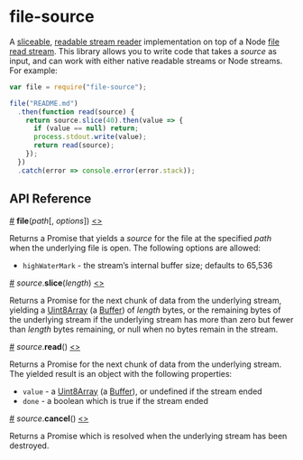# file-source

A [sliceable](https://github.com/mbostock/slice-source), [readable stream reader](https://streams.spec.whatwg.org/#readable-stream-reader) implementation on top of a Node [file read stream](https://nodejs.org/api/fs.html#fs_fs_createreadstream_path_options). This library allows you to write code that takes a *source* as input, and can work with either native readable streams or Node streams. For example:

```js
var file = require("file-source");

file("README.md")
  .then(function read(source) {
    return source.slice(40).then(value => {
      if (value == null) return;
      process.stdout.write(value);
      return read(source);
    });
  })
  .catch(error => console.error(error.stack));
```

## API Reference

<a name="file" href="#file">#</a> <b>file</b>(<i>path</i>[, <i>options</i>]) [<>](https://github.com/mbostock/file-source/blob/master/index.js "Source")

Returns a Promise that yields a *source* for the file at the specified *path* when the underlying file is open. The following options are allowed:

* `highWaterMark` - the stream’s internal buffer size; defaults to 65,536

<a name="source_slice" href="#source_slice">#</a> <i>source</i>.<b>slice</b>(<i>length</i>) [<>](https://github.com/mbostock/stream-source/blob/master/slice.js "Source")

Returns a Promise for the next chunk of data from the underlying stream, yielding a [Uint8Array](https://developer.mozilla.org/en-US/docs/Web/JavaScript/Reference/Global_Objects/Uint8Array) (a [Buffer](https://nodejs.org/api/buffer.html)) of *length* bytes, or the remaining bytes of the underlying stream if the underlying stream has more than zero but fewer than *length* bytes remaining, or null when no bytes remain in the stream.

<a name="source_read" href="#source_read">#</a> <i>source</i>.<b>read</b>() [<>](https://github.com/mbostock/stream-source/blob/master/read.js "Source")

Returns a Promise for the next chunk of data from the underlying stream. The yielded result is an object with the following properties:

* `value` - a [Uint8Array](https://developer.mozilla.org/en-US/docs/Web/JavaScript/Reference/Global_Objects/Uint8Array) (a [Buffer](https://nodejs.org/api/buffer.html)), or undefined if the stream ended
* `done` - a boolean which is true if the stream ended

<a name="source_cancel" href="#source_cancel">#</a> <i>source</i>.<b>cancel</b>() [<>](https://github.com/mbostock/slice-source/blob/master/cancel.js "Source")

Returns a Promise which is resolved when the underlying stream has been destroyed.
